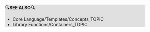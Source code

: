 <div style="margin:2em; background-color: #e0e0e0;">

<strong>🔍SEE ALSO🔍</strong>

 * Core Language/Templates/Concepts_TOPIC
 * Library Functions/Containers_TOPIC

</div>

